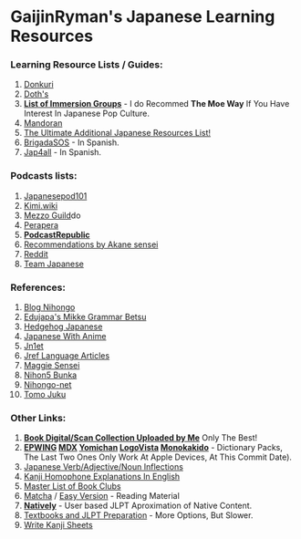 # GaijinRyman's Japanese Learning Resources

### Learning Resource Lists / Guides:

1. [Donkuri](https://donkuri.github.io/learn-japanese/)
2. [Doth's](https://docs.google.com/document/d/1dERLxWqOOmbL0jq9KrPP0IFYTKRt3AlDEqrLtZytfKQ/)
3. **[List of Immersion Groups](https://docs.google.com/document/d/1EyIKdsFgsakIh568loSanprRbgzZeAiRTNVkDWoY5RI)** - I do Recommed **The Moe Way** If You Have Interest In Japanese Pop Culture.
4. [Mandoran](http://www.mandoran.com/japanese.html)
5. [The Ultimate Additional Japanese Resources List!](https://community.wanikani.com/t/the-ultimate-additional-japanese-resources-list/16859)
6. [BrigadaSOS](https://brigadasos.xyz/) - In Spanish.
7. [Jap4all](https://www.sites.google.com/view/jap4all) - In Spanish.

### Podcasts lists:

1. [Japanesepod101](https://www.japanesepod101.com/blog/2022/02/17/japanese-podcasts/)
2. [Kimi.wiki](https://kimi.wiki/japanese/podcasts)
3. [Mezzo Guild](https://www.mezzoguild.com/japanese-podcasts/)do
4. [Perapera](https://www.perapera.org/best-podcasts-learning-japanese)
5. **[PodcastRepublic](https://www.podcastrepublic.net/)**
6. [Recommendations by Akane sensei](https://www.youtube.com/watch?v=Pcq23OG_jks)
7. [Reddit](https://www.reddit.com/r/LearnJapanese/comments/n1rocl/a_big_list_of_japanese_podcasts_from_beginners_to/)
8. [Team Japanese](https://teamjapanese.com/japanese-podcasts/)

### References:

1. [Blog Nihongo](https://blognihongo.com/)
2. [Edujapa's Mikke Grammar Betsu](https://edujapa.com/mikke/grammarbetsu)
3. [Hedgehog Japanese](https://hedgehog-japanese.com/)
4. [Japanese With Anime](https://www.japanesewithanime.com/)
5. [Jn1et](https://jn1et.com/)
6. [Jref Language Articles](https://jref.com/articles/categories/language.4/)
7. [Maggie Sensei](https://maggiesensei.com/)
8. [Nihon5 Bunka](https://nihon5-bunka.net/)
9. [Nihongo-net](https://nihongo-net.com/)
10. [Tomo Juku](https://www.tomojuku.com/blog/sitemaps/)

### Other Links:

1. **[Book Digital/Scan Collection Uploaded by Me](https://drive.google.com/file/d/1w2eid_-cI2PXo1ZcOUahbEeA65hnnxgI/view?usp=sharing)** Only The Best!
2. **[EPWING](https://nyaa.si/view/1577255) [MDX](https://nyaa.si/view/1634529) [Yomichan](https://github.com/MarvNC/yomichan-dictionaries) [LogoVista](https://nyaa.si/view/1668839) [Monokakido](https://nyaa.si/view/1667505)** - Dictionary Packs, The Last Two Ones Only Work At Apple Devices, At This Commit Date).
3. [Japanese Verb/Adjective/Noun Inflections](https://hayashibe.jp/tr/juman/dictionary/cform)
4. [Kanji Homophone Explanations In English](https://www.bretmayer.com/ijidokun.html)
5. [Master List of Book Clubs](https://community.wanikani.com/t/master-list-of-book-clubs/35283)
6. [Matcha](https://matcha-jp.com/) / [Easy Version](https://matcha-jp.com/easy) - Reading Material
7. **[Natively](https://learnnatively.com/)** - User based JLPT Aproximation of Native Content.
8. [Textbooks and JLPT Preparation](https://nitroflare.com/folder/949760/L045paG9uZ28) - More Options, But Slower.
9. [Write Kanji Sheets](https://kanji.sh/write)
